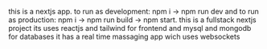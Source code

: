 this is a nextjs app. to run as development: npm i -> npm run dev and to run as production: npm i -> npm run build -> npm start.
this is a fullstack nextjs project its uses reactjs and tailwind for frontend and mysql and mongodb for databases it has a real time massaging app wich uses websockets 
